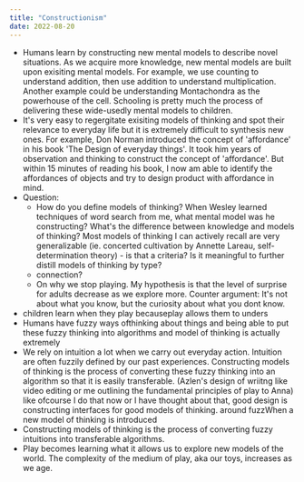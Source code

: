 ```yaml
---
title: "Constructionism"
date: 2022-08-20
---
```

- Humans learn by constructing new mental models to describe novel situations. As we acquire more knowledge, new mental models are built upon exisiting mental models. For example, we use counting to understand addition, then use addition to understand multiplication. Another example could be understanding Montachondra as the powerhouse of the cell. Schooling is pretty much the process of delivering these wide-usedly mental models to children. 
- It's very easy to regergitate exisiting models of thinking and spot their relevance to everyday life but it is extremely difficult to synthesis new ones. For example, Don Norman introduced the concept of 'affordance' in his book 'The Design of everyday things'. It took him years of observation and thinking to construct the concept of 'affordance'. But within 15 minutes of reading his book, I now am able to identify the affordances of objects and try to design product with affordance in mind. 
- Question:
	- How do you define models of thinking? When Wesley learned techniques of word search from me, what mental model was he constructing? What's the difference between knowledge and models of thinking? Most models of thinking I can actively recall are very generalizable (ie. concerted cultivation by Annette Lareau, self-determination theory) - is that a criteria? Is it meaningful to further distill models of thinking by type?
	- connection? 
	- On why we stop playing. My hypothesis is that the level of surprise for adults decrease as we explore more. Counter argument: It's not about what you know, but the curiosity about what you dont know. 
- children learn when they play becauseplay allows them to unders
- Humans have fuzzy ways ofthinking about things and being able to put these fuzzy thinking into algorithms and model of thinking is actually extremely
- We rely on intuition a lot when we carry out everyday action. Intuition are often fuzzily defined by our past experiences. Constructing models of thinking is the process of converting these fuzzy thinking into an algorithm so that it is easily transferable. (Azlen's design of wriitng like video editing or me outlining the fundamental principles of play to Anna) like ofcourse I do that now or I have thought about that, good design is constructing interfaces for good models of thinking.  around fuzzWhen a new model of thinking is introduced
- Constructing models of thinking is the process of converting fuzzy intuitions into transferable algorithms.
- Play becomes learning what it allows us to explore new models of the world. The complexity of the medium of play, aka our toys, increases as we age. 